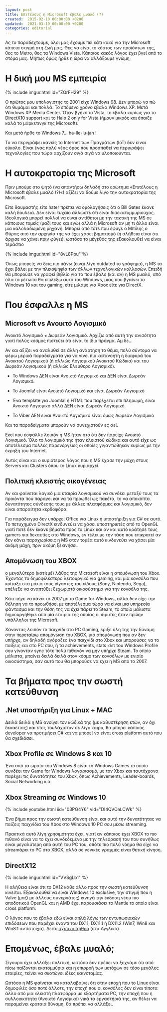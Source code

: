```yaml
---
layout: post
title: Επιτέλους η Microsoft έβαλε μυαλό (?)
created:  2015-02-10 00:00:00 +0200
updated:  2021-03-19 00:00:00 +0200
categories: editorial
---
```


Ας το παραδεχτούμε, όλοι μας έχουμε πεί κάτι κακό για την Microsoft κάποια
στιγμή στη ζωή μας. Θες να είναι το κόστος των προϊόντων της, θες το Metro, θες
τα Windows Vista. Κάποιος κακός λόγος έχει βγεί από το στόμα μας. Μήπως όμως
ήρθε η ώρα να αλλάξουμε γνώμη;

# Η δική μου MS εμπειρία

{% include imgur.html id="ZQrFH29" %}

Ο πρώτος μου υπολογιστής το 2001 είχε Windows 98. Δεν μπορώ να πώ ότι θυμάμαι
και πολλά. Το επόμενο χρόνο έβαλα Windows XP. Μετά Windows XP Media Center.
Όταν βγήκε το Vista, το έβαλα κυρίως για το DirectX10 support και το Halo 2
only for Vista (ήμουν μικρός και έπαιξε καλά το μάρκετινγκ της Microsoft).

Και μετά ήρθε το Windows 7… ha-lle-lu-jah !

Το να περιγράψει κανείς το Internet των Πραγμάτων (IoT) δεν είναι εύκολο. Είναι ένας πολύ νέος όρος που προσπαθεί να περιγράψει τεχνολογίες που τώρα αρχίζουν σιγά σιγά να υλοποιούνται.

# Η αυτοκρατορία της Microsoft

Πριν μπούμε στο ψητό (να απαντήσω δηλαδή στο ερώτημα «Επιτέλους η Microsoft
έβαλε μυαλό (?)«) αξίζει να δούμε λίγο την αυτοκρατορία της Microsoft.

Είτε θαυμαστής είτε hater πρέπει να ομολογήσεις ότι ο Bill Gates έκανε καλή
δουλειά. Δεν είναι τυχαίο άλλωστε ότι είναι δισεκατομμυριούχος. Ιδεολογικά
μπορεί πολλοί να είναι αντίθετοι με την τακτική της MS σε κάποιους τομείς (μαζί
τους και εγώ) αλλά η Microsoft αν μη τι άλλο είναι μια καλολαδωμένη μηχανή.
Μπορεί από τότε που έφυγε ο Μπίλης ο Θύρας από την αρχηγία της να έχει χάσει
βηματισμό (η αλήθεια είναι ότι άρχισε να χάνει πριν φύγει), ωστόσο το μέγεθός
της εξακολουθεί να είναι τεράστιο

{% include imgur.html id="8vL8Ppu" %}


Όπως μπορείς να δεις πιο πάνω (είναι λίγο outdated το γράφημα), η MS τα έχει
βάλει με την πλειοψηφία των άλλων τεχνολογικών κολλοσών. Επειδή θα μπορούσε να
γραφεί βιβλίο για το που έβαλε (και αν) η MS μυαλό, από όλα τα μέτωπα θα επιλέξω
αυτό του Windows, μιας που βγαίνει το Windows 10 και του gaming, είτε μιλάμε για
Xbox είτε για DirectX.

# Που έσφαλλε η MS

## Microsoft vs Ανοικτό Λογισμικό

Ανοικτό Λογισμικό ≠ Δωρεάν λογισμικό. Αρχίζω από αυτή την ανισότητα γιατί πολύς
κόσμος πιστεύει ότι είναι το ίδιο πράγμα. Αμ δε…

Αν και αξίζει να αναλυθεί σε άλλη ανάρτηση το θέμα, πολύ σύντομα να φέρω μερικά
παραδείγματα για να γίνει πιο κατανοητή η διαφορά του Ανοικτού Λογισμικού (ή
αλλιώς Λογισμικού Ανοικτού Κώδικα) και του Δωρεάν λογισμικού (ή αλλιώς Ελεύθερο
Λογισμικό).

* Το Windows ΔΕΝ είναι Ανοικτό Λογισμικό και ΔΕΝ είναι Δωρεάν Λογισμικό.

* Το Joomla! είναι Ανοικτό Λογισμικό και είναι Δωρεάν Λογισμικό

* Ένα template για Joomla! ή HTML που παρέχεται επι πληρωμή, είναι Ανοικτό
Λογισμικό αλλά ΔΕΝ είναι Δωρεάν Λογισμικό.

* Το Viber ΔΕΝ είναι Ανοικτό Λογισμικό είναι όμως Δωρεάν Λογισμικό

Και τα παραδείγματα μπορούν να συνεχιστούν ες αεί.

Εκεί που έσφαλλε λοιπόν η MS ήταν στο ότι δεν παρείχε Ανοικτό Λογισμικό. Όλο το
λογισμικό της ήταν κλειστού κώδικα και αυτό είχε ως αποτέλεσμα πολλές
παρενέργειες οι οποίες γιγαντώθηκαν κυρίως με την έκρηξη του Internet.

Αυτός είναι και ο κυριότερος λόγος που η MS έχασε την μάχη στους Servers και
Clusters όπου το Linux κυριαρχεί.

## Πολιτική κλειστής οικογένειας

Αν και φαίνεται λογικό μια εταιρία λογισμικού να συνδέει μεταξύ τους τα προιόντα
που παράγει και να τα προωθεί ως πακέτα, το να αποκόπτει δυνατότητες σύνδεσής
τους με άλλες πλατφόρμες και λογισμικό, δεν είναι απαραίτητα κερδοφόρα.

Για παράδειγμα δεν υπάρχει Office για Linux ή υποστήριξη για C# σε αυτό. Το
πετυχημένο DirectX κινδυνεύει να χάσει υποστηρικτές από το OpenGL γιατί ποτέ δεν
έκανε βήματα προς το Linux και αν και αυτό κράτησε τους gamers για δεκαετίες στο
Windows, εν τέλει με την τάση που επικρατεί αν δεν κάνει παραχωρίσεις η MS στον
τομέα αυτό κινδυνεύει να χάσει μία ακόμη μάχη, πριν ακόμη ξεκινήσει.

## Απομόνωση του XBOX

ο μεγαλύτερο (κατ’εμέ) λάθος της Microsoft είναι η απομόνωση του Xbox. Έχοντας
το δημοφιλέστερο λειτουργικό για gaming, και μία κονσόλα που κοίταξε στα μάτια 
τους γίγαντες του είδους (Sony, Nintendo, Sega), επέλεξε να αναπτύξει ξεχωριστό
οικοσύστημα για την κονσόλα της.

Κάτι πήγε να κάνει το 2007 με το Game for Windows, αλλά δεν είχε την θέληση να
το προωθήσει με αποτέλεσμα τώρα να είναι μια υπηρεσία φάντασμα και την θέση της
να έχει πάρει το Steam, το οποίο μάλιστα δημιουργήθηκε από μία εταιρία της
οποίας οι ιδρυτές ήταν πρώην υπάλληλοι της Microsoft.

Χάνοντας λοιπόν το παιχνίδι στο PC Gaming, έριξε όλη της την δύναμη στην
περεταίρω απομόνωση του XBOX, μια απομόνωση που αν δεν υπήρχε, αν δηλαδή
αγόραζες ένα παιχνίδι στο Xbox και μπορούσες να το παίξεις και στο PC σου, ή τα
achievements, stats κλπ του Windows Profile σου γίνονταν sync τότε πολύ πιθανόν
να μην υπήρχε Steam. Το οποίο μάλιστα, μπαίνει δειλά δειλά στον κόσμο των
κονσόλων με ενιαίο οικοσύστημα, σαν αυτό που θα μπορούσε να έχει η MS από το
2007.

# Τα βήματα προς την σωστή κατεύθυνση

## .Net υποστήριξη για Linux + MAC

Δειλά δειλά η MS ανοίγει τον κώδικά της (με καθυστέρηση ετών, αν όχι δεκαετίας)
και έτσι, τουλάχιστον σε λίγο καιρό, θα μπορεί κάποιος developer να προτιμήσει
C# και να μπορεί να είναι cross platform αυτό που θα σχεδιάσει.

## Xbox Profile σε Windows 8 και 10

Ένα από τα ωραία του Windows 8 είναι το Windows Games το οποίο συνδέει τον Game
for Windows λογαριασμό, με τον Xbox και ταυτόχρονα παρέχει τις δυνατότητες του
Xbox, όπως Achievements, Leader-boards, Social Networking κ.ά.

## Xbox Streaming σε Windows 10

{% include youtube.html iid="03PG4Y6" vid="DI4QVOaLCWk" %}

Ένα βήμα προς την σωστή κατεύθυνση είναι και αυτό την δυνατότητας να παίζεις
παιχνίδια του Xbox στο Windows 10 PC σου μέσω streaming.

Πρακτικά αυτό λίγη χρησιμότητα έχει, γιατί αν κάποιος έχει XBOX το πιο πιθανό
είναι να το έχει συνδεδεμένο με την τηλεόρασή του που συνήθως είναι μεγαλύτερη
από αυτή του PC του, οπότε πιο πολύ νόημα θα είχε να streamάρει το PC στο XBOX,
αλλά σε γενικές γραμμές είναι θετική κίνηση.

## DirectX12

{% include imgur.html id="VVSgLb1" %}

Η αλήθεια είναι ότι το DX12 κάθε άλλο προς την σωστή κατεύθυνση κινείται.
Εξακολουθεί να είναι Windows 10 exclusive, την στιγμή που η Valve (μαζί με
άλλους συνεργάτες) κινηγά την έκδοση νέου πιο αποδοτικού OpenGL και η AMD έχει
παρουσιάσει το Mantle το οποίο είναι cross platform.

Ο λόγος που το έβαλα εδώ είναι απλά λόγω των εντυπωσιακών επιδόσεων που παρέχει
έναντι του DX11, DX11.1 ή DX11.2 (Win7, Win8 και Win8.1 αντίστοιχα). Δείτε
[σχετικό άρθρο](http://www.vg247.com/2015/02/09/directx-12-early-tests-0-performance-increase-on-amd-gpus-0-on-nvidia/)
(στα Αγγλικά).

# Επομένως, έβαλε μυαλό;

Σίγουρα έχει αλλάξει πολιτική, ωστόσο δεν πρέπει να ξεχνάμε ότι από πίσω
παίζονται εκατομμύρια και η επιρροή των μετόχων σε τόσο μεγάλες εταιρίες, τείνει
να σκοτώνει ιδέες καινοτομίας.

Ωστόσο η MS φαίνεται να καταλαβαίνει ότι στην εποχή που το Linux είναι δημοφιλές
όσο ποτέ άλλοτε, την εποχή που οι κονσόλες δεν είναι τίποτα άλλο από μια κλειστή
πλατφόρμα με εξαρτήματα PC, την εποχή που η συλλογικότητα (Ανοικτό Λογισμικό)
νικά τα εργαστήριά της, αν θέλει να παραμείνει κραταιά δύναμη, θα πρέπει να
αλλάξει.

